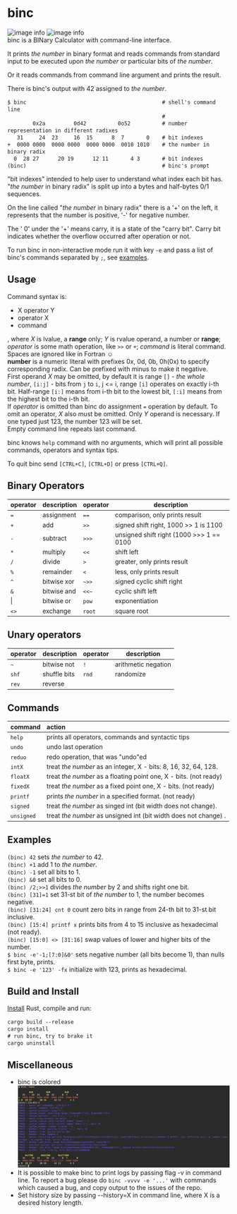 # binc
![image info](https://img.shields.io/badge/status-not%20ready-red)
![image info](https://img.shields.io/badge/cargo-1.54.0&ndash;nightly-blue)  
binc is a BINary Calculator with command-line interface.

It prints *the number* in binary format and reads commands from standard input
to be executed upon *the number* or particular bits of *the number*.

Or it reads commands from command line argument and prints the result.

There is binc's output with 42 assigned to *the number*.
```text
$ binc                                           # shell's command line
                                                 #
        0x2a         0d42          0o52          # number representation in different radixes
   31     24  23     16  15      8  7       0    # bit indexes
+  0000 0000  0000 0000  0000 0000  0010 1010    # the number in binary radix
  0  28 27      20 19      12 11       4 3       # bit indexes
(binc)                                           # binc's prompt
```

"bit indexes" intended to help user to understand what index each bit has. "*the number* in binary radix" is split up into a bytes and half-bytes 0/1 sequences.

On the line called "*the number* in binary radix" there is a '+' on the left, it represents that the number is positive, '-' for negative number.

The '  0' under the '+' means carry, it is a state of the "carry bit".
Carry bit indicates whether the overflow occurred after operation or not.

To run binc in non-interactive mode run it with key `-e` and pass a list of binc's commands separated by `;`, see [examples](#Examples).

## Usage
Command syntax is:  
 - X operator Y
 - operator X
 - command

, where *X* is lvalue, a **range** only; *Y* is rvalue operand, a number or **range**; *operator* is some math operation, like `>>` or `+`; *command* is literal command.
Spaces are ignored like in Fortran ☺️  
**number** is a numeric literal with prefixes 0x, 0d, 0b, 0h(0x) to specify corresponding radix. Can be prefixed with minus to make it negative.  
First operand *X* may be omitted, by default it is range `[]` - *the whole number*, `[i:j]` - bits from `j` to `i`, j <= i, range `[i]` operates on exactly i-th bit. Half-range `[i:]` means from i-th bit to the lowest bit, `[:i]` means from the highest bit to the i-th bit.  
If *operator* is omitted than binc do assignment `=` operation by default. To omit an operator, *X* also must be omitted. Only *Y* operand is necessary. If one typed just 123, the number 123 will be set.  
Empty command line repeats last command.

binc knows `help` command with no arguments, which will print all possible commands, operators and syntax tips.

To quit binc send `[CTRL+C]`, `[CTRL+D]` or press `[CTRL+Q]`.

## Binary Operators
| operator | description | operator | description                              |
|----------|:------------|:---------|------------------------------------------|
| `=`      | assignment  | `==`     | comparison, only prints result           |
| `+`      | add         | `>>`     | signed shift right, 1000 >> 1 is 1100    |
| `-`      | subtract    | `>>>`    | unsigned shift right (1000 >>> 1 == 0100 |
| `*`      | multiply    | `<<`     | shift left                               |
| `/`      | divide      | `>`      | greater, only prints result              |
| `%`      | remainder   | `<`      | less, only prints result                 |
| `^`      | bitwise xor | `~>>`    | signed cyclic shift right                |
| `&`      | bitwise and | `<<~`    | cyclic shift left                        |
| &#124;   | bitwise or  | `pow`    | exponentiation                           |
| `<>`     | exchange    | `root`   | square root                              |

## Unary operators
| operator | description  | operator | description         |
|----------|:-------------|:---------|---------------------|
| `~`      | bitwise not  | `!`      | arithmetic negation |
| `shf`    | shuffle bits | `rnd`    | randomize           |
| `rev`    | reverse      |          |                     |

## Commands
| command    | action                                                            |
|------------|:------------------------------------------------------------------|
| `help`     | prints all operators, commands and syntactic tips                 |
| `undo`     | undo last operation                                               |
| `reduo`    | redo operation, that was "undo"ed                                 |
| `intX`     | treat *the number* as an integer, X - bits: 8, 16, 32, 64, 128.   |
| `floatX`   | treat *the number* as a floating point one, X - bits. (not ready) |
| `fixedX`   | treat *the number* as a fixed point one, X - bits. (not ready)    |
| `printf`   | prints *the number* in a specified format. (not ready)            |
| `signed`   | treat *the number* as singed int (bit width does not change).     |
| `unsigned` | treat *the number* as unsigned int (bit width does not change) .  |

## Examples
`(binc) 42` sets *the number* to 42.  
`(binc) +1` add 1 to *the number*.  
`(binc) -1` set all bits to 1.  
`(binc) &0` set all bits to 0.  
`(binc) /2;>>1` divides *the number* by 2 and shifts right one bit.  
`(binc) [31]=1` set 31-st bit of *the number* to 1, the number becomes negative.    
`(binc) [31:24] cnt 0` count zero bits in range from 24-th bit to 31-st bit inclusive.  
`(binc) [15:4] printf x` prints bits from 4 to 15 inclusive as hexadecimal (not ready).  
`(binc) [15:0] <> [31:16]` swap values of lower and higher bits of the number.  
`$ binc -e'-1;[7:0]&0'` sets negative number (all bits become 1), than nulls first byte, prints.  
`$ binc -e '123' -fx` initialize with 123, prints as hexadecimal.

## Build and Install
[Install](https://doc.rust-lang.org/cargo/getting-started/installation.html) Rust, compile and run:
```shell
cargo build --release
cargo install
# run binc, try to brake it
cargo uninstall
```

## Miscellaneous
- binc is colored
![image info](./pictures/binc-output.png)
- It is possible to make binc to print logs by passing flag -v in command line. To report a bug please do `binc -vvvv -e '...'` with commands which caused a bug, and copy output to the issues of the repo. 
- Set history size by passing --history=X in command line, where X is a desired history length.
